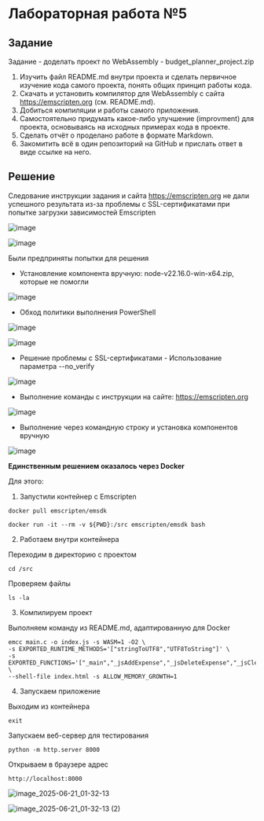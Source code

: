 # Лабораторная работа №5

## Задание

Задание - доделать проект по WebAssembly - budget_planner_project.zip

1. Изучить файл README.md внутри проекта и сделать первичное изучение кода самого проекта, понять общих принцип работы кода.
2. Скачать и установить компилятор для WebAssembly с сайта https://emscripten.org (см. README.md).
3. Добиться компиляции и работы самого приложения.
4. Самостоятельно придумать какое-либо улучшение (improvment) для проекта, основываясь на исходных примерах кода в проекте.
5. Сделать отчёт о проделано работе в формате Markdown.
6. Закомитить всё в один репозиторий на GitHub и прислать ответ в виде ссылке на него.

## Решение 

Следование инструкции задания и сайта https://emscripten.org не дали успешного результата из-за проблемы с SSL-сертификатами при попытке загрузки зависимостей Emscripten

![image](https://github.com/user-attachments/assets/e0a6b324-e0ff-4357-bc1b-ab96c274f911)

![image](https://github.com/user-attachments/assets/ed1b75f6-7edd-47e8-9b22-4ff082ca4b75)

Были предприняты попытки для решения

* Установление компонента вручную: node-v22.16.0-win-x64.zip, которые не помогли 

![image](https://github.com/user-attachments/assets/c06ade6d-b882-4993-80ad-c75440427395)

* Обход политики выполнения PowerShell

![image](https://github.com/user-attachments/assets/050ca9fe-e307-4aa9-b70e-c402592434a4)

![image](https://github.com/user-attachments/assets/66a2cea3-3194-4d0d-a18a-99956fbabdce)

* Решение проблемы с SSL-сертификатами - Использование параметра --no_verify

![image](https://github.com/user-attachments/assets/9f79f6b4-4f2b-4c0e-bc5e-7ca97aae6ea8)

* Выполнение команды с инструкции на сайте: https://emscripten.org

![image](https://github.com/user-attachments/assets/e5c89afd-ae74-4490-8b31-4cc56463ffa3)

* Выполнение через командную строку и установка компонентов вручную

![image](https://github.com/user-attachments/assets/dc225bf0-a57d-4338-9b45-b91579f04ab7)

**Единственным решением оказалось через Docker**

Для этого:

1. Запустили контейнер с Emscripten

```
docker pull emscripten/emsdk
```

```
docker run -it --rm -v ${PWD}:/src emscripten/emsdk bash
```

2. Работаем внутри контейнера

Переходим в директорию с проектом

```
cd /src
```

Проверяем файлы

```
ls -la
```

3. Компилируем проект

Выполняем команду из README.md, адаптированную для Docker

```
emcc main.c -o index.js -s WASM=1 -O2 \
-s EXPORTED_RUNTIME_METHODS='["stringToUTF8","UTF8ToString"]' \
-s EXPORTED_FUNCTIONS='["_main","_jsAddExpense","_jsDeleteExpense","_jsClearAllExpenses","_jsGetTotalExpenses","_jsGetExpenseCount","_jsGetCategoryCount","_getExpenseJSON","_getCategoryTotalJSON","_freeMemory","_malloc","_free"]' \
--shell-file index.html -s ALLOW_MEMORY_GROWTH=1
```

4. Запускаем приложение

Выходим из контейнера

```
exit
```

Запускаем веб-сервер для тестирования

```
python -m http.server 8000
```

Открываем в браузере адрес

```
http://localhost:8000
```


![image_2025-06-21_01-32-13](https://github.com/user-attachments/assets/b8e54a85-478a-4084-b9e4-940fc634d0fd)

![image_2025-06-21_01-32-13 (2)](https://github.com/user-attachments/assets/6ea17061-ed22-4d17-81c9-2046a3243454)






